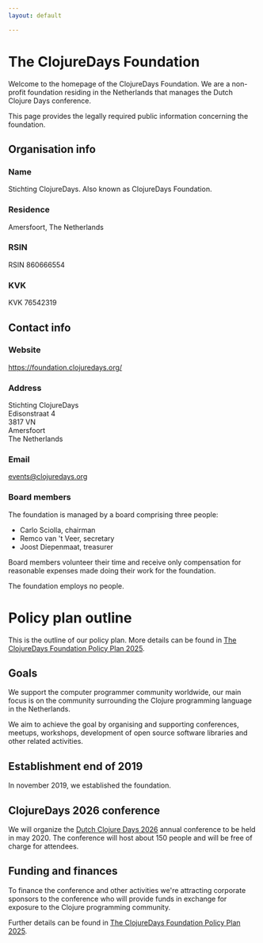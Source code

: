 ```yaml
---
layout: default

---
```

# The ClojureDays Foundation

Welcome to the homepage of the ClojureDays Foundation. We are a
non-profit foundation residing in the Netherlands that manages
the Dutch Clojure Days conference.

This page provides the legally required public information concerning
the foundation.

## Organisation info

### Name

Stichting ClojureDays. Also known as ClojureDays Foundation.

### Residence

Amersfoort, The Netherlands

### RSIN

RSIN 860666554

### KVK

KVK 76542319

## Contact info

### Website

<https://foundation.clojuredays.org/>

### Address

Stichting ClojureDays<br />
Edisonstraat 4<br />
3817 VN<br />
Amersfoort<br />
The Netherlands<br />

### Email

[events@clojuredays.org](mailto:events@clojuredays.org)

### Board members

The foundation is managed by a board comprising three people:

-   Carlo Sciolla, chairman
-   Remco van 't Veer, secretary
-   Joost Diepenmaat, treasurer

Board members volunteer their time and receive only compensation for
reasonable expenses made doing their work for the foundation.

The foundation employs no people.

# Policy plan outline

This is the outline of our policy plan. More details can be found in
[The ClojureDays Foundation Policy Plan 2025](policy-2025.html).

## Goals

We support the computer programmer community worldwide, our main focus
is on the community surrounding the Clojure programming language in
the Netherlands.

We aim to achieve the goal by organising and supporting conferences,
meetups, workshops, development of open source software libraries
and other related activities.

## Establishment end of 2019

In november 2019, we established the foundation.

## ClojureDays 2026 conference

We will organize the [Dutch Clojure Days
2026](https://clojuredays.org) annual conference to be held in may
2020. The conference will host about 150 people and will be free of
charge for attendees.

## Funding and finances

To finance the conference and other activities we're attracting
corporate sponsors to the conference who will provide funds in
exchange for exposure to the Clojure programming community.

Further details can be found in [The ClojureDays Foundation Policy Plan 2025](policy-2025.html).
